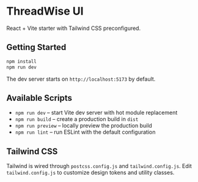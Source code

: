 # ThreadWise UI

React + Vite starter with Tailwind CSS preconfigured.

## Getting Started

```bash
npm install
npm run dev
```

The dev server starts on `http://localhost:5173` by default.

## Available Scripts

- `npm run dev` – start Vite dev server with hot module replacement
- `npm run build` – create a production build in `dist`
- `npm run preview` – locally preview the production build
- `npm run lint` – run ESLint with the default configuration

## Tailwind CSS

Tailwind is wired through `postcss.config.js` and `tailwind.config.js`. Edit `tailwind.config.js` to customize design tokens and utility classes.
